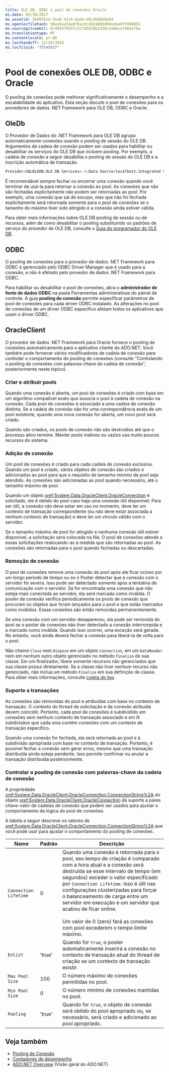 ```yaml
---
title: OLE DB, ODBC e pool de conexões Oracle
ms.date: 03/30/2017
ms.assetid: 2bd83b1e-3ea9-43c4-bade-d9cdb9bbbb04
ms.openlocfilehash: 58ea5aa54a0f6acbc8d2400dd04eeba9ff498055
ms.sourcegitcommit: 8c99457955fc31785b36b3330c4ab6ce7984a7ba
ms.translationtype: MT
ms.contentlocale: pt-BR
ms.lasthandoff: 12/29/2019
ms.locfileid: "75545037"
---
```

# <a name="ole-db-odbc-and-oracle-connection-pooling"></a>Pool de conexões OLE DB, ODBC e Oracle

O pooling de conexões pode melhorar significativamente o desempenho e a escalabilidade do aplicativo. Esta seção discute o pool de conexões para os provedores de dados .NET Framework para OLE DB, ODBC e Oracle.

## <a name="oledb"></a>OleDb

O Provedor de Dados do .NET Framework para OLE DB agrupa automaticamente conexões usando o pooling de sessão do OLE DB. Argumentos de cadeia de conexão podem ser usados para habilitar ou desabilitar os serviços do OLE DB que incluem pooling. Por exemplo, a cadeia de conexão a seguir desabilita o pooling de sessão do OLE DB e a inscrição automática de transação.

```csharp
Provider=SQLOLEDB;OLE DB Services=-4;Data Source=localhost;Integrated Security=SSPI;
```

 É recomendável sempre fechar ou encerrar uma conexão quando você terminar de usá-la para retornar a conexão ao pool. As conexões que não são fechadas explicitamente não podem ser retornadas ao pool. Por exemplo, uma conexão que sai de escopo, mas que não foi fechada explicitamente será retornada somente para o pool de conexões se o tamanho do máximo tiver sido atingido e a conexão ainda estiver válida.

 Para obter mais informações sobre OLE DB pooling de sessão ou de recursos, além de como desabilitar o pooling substituindo os padrões de serviço do provedor de OLE DB, consulte o [Guia do programador do OLE DB](https://docs.microsoft.com/previous-versions/windows/desktop/ms713643(v=vs.85)).

## <a name="odbc"></a>ODBC
 O pooling de conexões para o provedor de dados .NET Framework para ODBC é gerenciado pelo ODBC Driver Manager que é usado para a conexão, e não é afetado pelo provedor de dados .NET Framework para ODBC.

 Para habilitar ou desabilitar o pool de conexões, abra o **administrador de fonte de dados ODBC** na pasta Ferramentas administrativas do painel de controle. A guia **pooling de conexão** permite especificar parâmetros de pool de conexões para cada driver ODBC instalado. As alterações no pool de conexões de um driver ODBC específico afetam todos os aplicativos que usam o driver ODBC.

## <a name="oracleclient"></a>OracleClient
 O provedor de dados .NET Framework para Oracle fornece o pooling de conexões automaticamente para o aplicativo cliente do ADO.NET. Você também pode fornecer vários modificadores de cadeia de conexão para controlar o comportamento do pooling de conexões (consulte "Controlando o pooling de conexões com palavras-chave de cadeia de conexão", posteriormente neste tópico).

### <a name="create-and-assign-pools"></a>Criar e atribuir pools
 Quando uma conexão é aberta, um pool de conexões é criado com base em um algoritmo compatível exato que associa o pool à cadeia de conexão na conexão. Cada pool de conexões é associado a uma cadeia de conexão distinta. Se a cadeia de conexão não for uma correspondência exata de um pool existente, quando uma nova conexão for aberta, um novo pool será criado.

 Quando são criados, os pools de conexão não são destruídos até que o processo ativo termine. Manter pools inativos ou vazios usa muito poucos recursos do sistema.

### <a name="connection-addition"></a>Adição de conexão
 Um pool de conexões é criado para cada cadeia de conexão exclusiva. Quando um pool é criado, vários objetos de conexão são criados e adicionados ao pool para que o requisito de tamanho mínimo de pool seja atendido. As conexões são adicionadas ao pool quando necessário, até o tamanho máximo de pool.

 Quando um objeto <xref:System.Data.OracleClient.OracleConnection> é solicitado, ele é obtido do pool caso haja uma conexão útil disponível. Para ser útil, a conexão não deve estar em uso no momento, deve ter um contexto de transação correspondente (ou não deve estar associada a nenhum contexto de transação) e deve ter um vínculo válido com o servidor.

 Se o tamanho máximo de pool for atingido e nenhuma conexão útil estiver disponível, a solicitação será colocada na fila. O pool de conexões atende a essas solicitações realocando-as à medida que são retornadas ao pool. As conexões são retornadas para o pool quando fechadas ou descartadas.

### <a name="connection-removal"></a>Remoção de conexão
 O pool de conexões remove uma conexão do pool após ele ficar ocioso por um longo período de tempo ou se o Pooler detectar que a conexão com o servidor foi severa. Isso pode ser detectado somente após a tentativa de comunicação com o servidor. Se for encontrada uma conexão que não esteja mais conectada ao servidor, ela será marcada como inválida. O pooler de conexão verifica periodicamente os pools de conexão que procuram os objetos que foram lançados para o pool e que estão marcados como inválidos. Essas conexões são então removidas permanentemente.

 Se uma conexão com um servidor desapareceu, ela pode ser removida do pool se o pooler de conexões não tiver detectado a conexão interrompida e a marcado como inválida. Quando isso ocorrer, uma exceção será gerada. No entanto, você ainda deverá fechar a conexão para liberá-la de volta para o pool.

 Não chame `Close` nem `Dispose` em um objeto `Connection`, em um `DataReader` nem em nenhum outro objeto gerenciado no método `Finalize` de sua classe. Em um finalizador, libere somente recursos não gerenciados que sua classe possui diretamente. Se a classe não tiver nenhum recurso não gerenciado, não inclua um método `Finalize` em sua definição de classe. Para obter mais informações, consulte [coleta de lixo](../../../standard/garbage-collection/index.md).

### <a name="transaction-support"></a>Suporte a transações
 As conexões são removidas do pool e atribuídas com base no contexto de transação. O contexto do thread de solicitação e da conexão atribuída devem coincidir. Portanto, cada pool de conexões é subdividido em conexões sem nenhum contexto de transação associado e em *N* subdivisãos que cada uma contém conexões com um contexto de transação específico.

 Quando uma conexão for fechada, ela será retornada ao pool e à subdivisão apropriada com base no contexto de transação. Portanto, é possível fechar a conexão sem gerar erros, mesmo que uma transação distribuída ainda esteja pendente. Isso permite confirmar ou anular a transação distribuída posteriormente.

### <a name="control-connection-pooling-with-connection-string-keywords"></a>Controlar o pooling de conexão com palavras-chave da cadeia de conexão
 A propriedade <xref:System.Data.OracleClient.OracleConnection.ConnectionString%2A> do objeto <xref:System.Data.OracleClient.OracleConnection> dá suporte a pares chave-valor de cadeias de conexão que podem ser usados para ajustar o comportamento da lógica do pool de conexões.

 A tabela a seguir descreve os valores de <xref:System.Data.OracleClient.OracleConnection.ConnectionString%2A> que você pode usar para ajustar o comportamento do pooling de conexões.

|Name|Padrão|Descrição|
|----------|-------------|-----------------|
|`Connection Lifetime`|0|Quando uma conexão é retornada para o pool, seu tempo de criação é comparado com a hora atual e a conexão será destruída se esse intervalo de tempo (em segundos) exceder o valor especificado por `Connection Lifetime`. Isso é útil nas configurações clusterizadas para forçar o balanceamento de carga entre um servidor em execução e um servidor que acabou de ficar online.<br /><br /> Um valor de 0 (zero) fará as conexões com pool excederem o tempo limite máximo.|
|`Enlist`|'true'|Quando for `true`, o pooler automaticamente inserirá a conexão no contexto de transação atual do thread de criação se um contexto de transação existir.|
|`Max Pool Size`|100|O número máximo de conexões permitidas no pool.|
|`Min Pool Size`|0|O número mínimo de conexões mantidas no pool.|
|`Pooling`|'true'|Quando for `true`, o objeto de conexão será obtido do pool apropriado ou, se necessário, será criado e adicionado ao pool apropriado.|

## <a name="see-also"></a>Veja também

- [Pooling de Conexão](connection-pooling.md)
- [Contadores de desempenho](performance-counters.md)
- [ADO.NET Overview](ado-net-overview.md) (Visão geral do ADO.NET)

